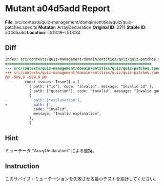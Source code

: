 # Mutant a04d5add Report

**File**: src/contexts/quiz-management/domain/entities/quiz/quiz-patches.spec.ts
**Mutator**: ArrayDeclaration
**Original ID**: 2211
**Stable ID**: a04d5add
**Location**: L513:19–L513:34

## Diff

```diff
Index: src/contexts/quiz-management/domain/entities/quiz/quiz-patches.spec.ts
===================================================================
--- src/contexts/quiz-management/domain/entities/quiz/quiz-patches.spec.ts	original
+++ src/contexts/quiz-management/domain/entities/quiz/quiz-patches.spec.ts	mutated #2211
@@ -509,9 +509,9 @@
         const issues: Issue[] = [
           { path: ["id"], code: "invalid", message: "Invalid id" },
           { path: ["question"], code: "invalid", message: "Invalid question" },
           {
-            path: ["explanation"],
+            path: [],
             code: "invalid",
             message: "Invalid explanation",
           },
           {
```

## Hint

ミューテータ "ArrayDeclaration" による置換。

## Instruction

このサバイブ・ミューテーションを失敗させる最小テストを設計してください。
